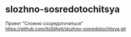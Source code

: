 # slozhno-sosredotochitsya
Проект "Сложно сосредоточиться"  
https://github.com/itsSIAgit/slozhno-sosredotochitsya.git
